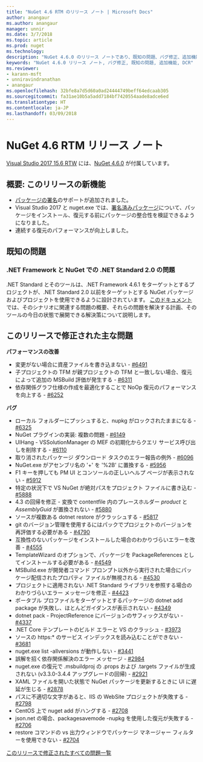 ```yaml
---
title: "NuGet 4.6 RTM のリリース ノート | Microsoft Docs"
author: anangaur
ms.author: anangaur
manager: unnir
ms.date: 3/7/2018
ms.topic: article
ms.prod: nuget
ms.technology: 
description: "NuGet 4.6.0 のリリース ノートであり、既知の問題、バグ修正、追加機能、および DCR が含まれています。"
keywords: "NuGet 4.6.0 リリース ノート, バグ修正, 既知の問題, 追加機能, DCR"
ms.reviewer:
- karann-msft
- unniravindranathan
- anangaur
ms.openlocfilehash: 32bfe8a7d5d60a0ad24444749beff64edcaab305
ms.sourcegitcommit: fa31ae10b5a5add7184bf7420554aade8adce6ed
ms.translationtype: HT
ms.contentlocale: ja-JP
ms.lasthandoff: 03/09/2018
---
```

# <a name="nuget-46-rtm-release-notes"></a>NuGet 4.6 RTM リリース ノート

[Visual Studio 2017 15.6 RTW](https://www.visualstudio.com/news/releasenotes/vs2017-relnotes) には、[NuGet 4.6.0](https://dist.nuget.org/win-x86-commandline/v4.6.0/nuget.exe) が付属しています。

## <a name="summary-whats-new-in-this-release"></a>概要: このリリースの新機能
* [パッケージの署名](https://docs.microsoft.com/en-us/nuget/create-packages/sign-a-package)のサポートが追加されました。  
* Visual Studio 2017 と nuget.exe では、[署名済みパッケージ](https://docs.microsoft.com/en-us/nuget/reference/signed-packages-reference)について、パッケージをインストール、復元する前にパッケージの整合性を検証できるようになりました。
* 連続する復元のパフォーマンスが向上しました。

## <a name="known-issues"></a>既知の問題
### <a name="issues-with-net-standard-20-with-net-framework--nuget"></a>.NET Framework と NuGet での .NET Standard 2.0 の問題 

.NET Standard とそのツールは、.NET Framework 4.6.1 をターゲットとするプロジェクトが、.NET Standard 2.0 以前をターゲットとする NuGet パッケージおよびプロジェクトを使用できるように設計されています。 [このドキュメント](https://github.com/dotnet/standard/issues/481)では、そのシナリオに関連する問題の概要、それらの問題を解決する計画、そのツールの今日の状態で展開できる解決策について説明します。

## <a name="top-issues-fixed-in-this-release"></a>このリリースで修正された主な問題

**パフォーマンスの改善**
* 変更がない場合に資産ファイルを書き込まない - [#6491](https://github.com/NuGet/Home/issues/6491)
* 子プロジェクトの TFM が親プロジェクトの TFM と一致しない場合、復元によって追加の MSBuild 評価が発生する - [#6311](https://github.com/NuGet/Home/issues/6311)
* 依存関係グラフ仕様の作成を最適化することで NoOp 復元のパフォーマンスを向上する - [#6252](https://github.com/NuGet/Home/issues/6252)

**バグ**
* ローカル フォルダーにプッシュすると、nupkg がロックされたままになる - [#6325](https://github.com/NuGet/Home/issues/6325)
* NuGet プラグインの実装: 複数の問題 - [#6149](https://github.com/NuGet/Home/issues/6149)
* UIHang - VSSolutionManager の MEF の初期化からクエリ サービス呼び出しを削除する - [#6110](https://github.com/NuGet/Home/issues/6110)
* 取り消されたパッケージ ダウンロード タスクのエラー報告の例外 - [#6096](https://github.com/NuGet/Home/issues/6096)
* NuGet.exe がアセンブリ名の '+' を '%2B' に置換する - [#5956](https://github.com/NuGet/Home/issues/5956)
* F1 キーを押しても PM UI とコンソールの正しいヘルプ ページが表示されない - [#5912](https://github.com/NuGet/Home/issues/5912)
* 特定の状況下で VS NuGet が絶対パスをプロジェクト ファイルに書き込む - [#5888](https://github.com/NuGet/Home/issues/5888)
* 4.3 の回帰を修正 - 変換で contentfile 内のプレースホルダー $product$ と $AssemblyGuid$ が置換されない - [#5880](https://github.com/NuGet/Home/issues/5880)
* ソースが複数ある dotnet restore がクラッシュする - [#5817](https://github.com/NuGet/Home/issues/5817)
* git のバージョン管理を使用するにはパックでプロジェクトのバージョンを再評価する必要がある - [#4790](https://github.com/NuGet/Home/issues/4790)
* 互換性のないパッケージをインストールした場合のわかりづらいエラーを改善 - [#4555](https://github.com/NuGet/Home/issues/4555)
* TemplateWizard のオプションで、パッケージを PackageReferences としてインストールする必要がある - [#4549](https://github.com/NuGet/Home/issues/4549)
* MSBuild.exe が開発者コマンド プロンプト以外から実行された場合にパッケージ配信されたプロパティ ファイルが無視される - [#4530](https://github.com/NuGet/Home/issues/4530)
* プロジェクトに適用されない .NET Standard ライブラリを参照する場合のわかりづらいエラー メッセージを修正 - [#4423](https://github.com/NuGet/Home/issues/4423)
* ポータブル プロファイルをターゲットとするパッケージの dotnet add package が失敗し、ほとんどガイダンスが表示されない - [#4349](https://github.com/NuGet/Home/issues/4349)
* dotnet pack - ProjectReference にバージョンのサフィックスがない - [#4337](https://github.com/NuGet/Home/issues/4337)
* .NET Core テンプレートのビルド エラーと VS のクラッシュ - [#3973](https://github.com/NuGet/Home/issues/3973)
* ソースの https:* のサービス インデックスを読み込むことができない - [#3681](https://github.com/NuGet/Home/issues/3681)
* nuget.exe list -allversions が動作しない - [#3441](https://github.com/NuGet/Home/issues/3441)
* 誤解を招く依存関係解決のエラー メッセージ - [#2984](https://github.com/NuGet/Home/issues/2984)
* nuget.exe の復元で .msbuildproj の .props および .targets ファイルが生成されない (v3.3.0-3.4.4 アップグレードの回帰) - [#2921](https://github.com/NuGet/Home/issues/2921)
* XAML ファイルを開いた状態で NuGet パッケージを更新するときに UI に遅延が生じる - [#2878](https://github.com/NuGet/Home/issues/2878)
* パスに不適切な文字があると、IIS の WebSite プロジェクトが失敗する - [#2798](https://github.com/NuGet/Home/issues/2798)
* CentOS 上で nuget add がハングする - [#2708](https://github.com/NuGet/Home/issues/2708)
* json.net の場合、packagesavemode -nupkg を使用した復元が失敗する - [#2706](https://github.com/NuGet/Home/issues/2706)
* restore コマンドの vs 出力ウィンドウでパッケージ マネージャー フィルターを使用できない - [#2704](https://github.com/NuGet/Home/issues/2704)


[このリリースで修正されたすべての問題一覧](https://github.com/NuGet/Home/issues?q=is%3Aissue+is%3Aclosed+milestone%3A%224.6")

